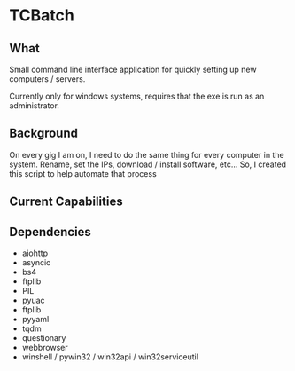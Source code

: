 # TCBatch
 ## What
 Small command line interface application for quickly setting up new computers / servers.

Currently only for windows systems, requires that the exe is run as an administrator.

## Background
On every gig I am on, I need to do the same thing for every computer in the system. Rename, set the IPs, download / install software, etc... So, I created this script to help automate that process

## Current Capabilities


## Dependencies
- aiohttp
- asyncio
- bs4
- ftplib
- PIL
- pyuac
- ftplib
- pyyaml
- tqdm
- questionary
- webbrowser
- winshell / pywin32 / win32api / win32serviceutil
